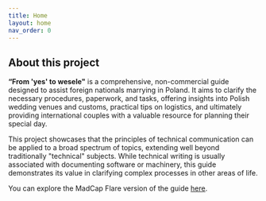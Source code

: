 ```yaml
---
title: Home
layout: home
nav_order: 0
---
```


## About this project

**“From 'yes' to wesele"** is a comprehensive, non-commercial guide designed to assist foreign nationals marrying in Poland. It aims to clarify the necessary procedures, paperwork, and tasks, offering insights into Polish wedding venues and customs, practical tips on logistics, and ultimately providing international couples with a valuable resource for planning their special day.

This project showcases that the principles of technical communication can be applied to a broad spectrum of topics, extending well beyond traditionally "technical" subjects. While technical writing is usually associated with documenting software or machinery, this guide demonstrates its value in clarifying complex processes in other areas of life.

You can explore the MadCap Flare version of the guide [here](https://laitavistula.github.io/FromYes/Content/Home.htm).